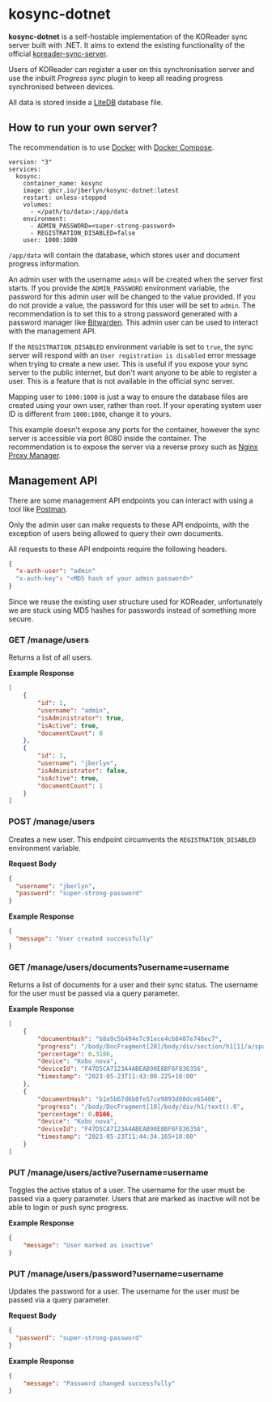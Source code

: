# kosync-dotnet

**kosync-dotnet** is a self-hostable implementation of the KOReader sync server built with .NET. It aims to extend the existing functionality of the official [koreader-sync-server](https://github.com/koreader/koreader-sync-server).

Users of KOReader can register a user on this synchronisation server and use the inbuilt _Progress sync_ plugin to keep all reading progress synchronised between devices.

All data is stored inside a [LiteDB](https://www.litedb.org/) database file.

## How to run your own server?

The recommendation is to use [Docker](https://www.docker.com/) with [Docker Compose](https://docs.docker.com/compose/).

```
version: "3"
services:
  kosync:
    container_name: kosync
    image: ghcr.io/jberlyn/kosync-dotnet:latest
    restart: unless-stopped
    volumes:
      - </path/to/data>:/app/data
    environment:
      - ADMIN_PASSWORD=<super-strong-password>
      - REGISTRATION_DISABLED=false
    user: 1000:1000
```

`/app/data` will contain the database, which stores user and document progress information.

An admin user with the username `admin` will be created when the server first starts. If you provide the `ADMIN_PASSWORD` environment variable, the password for this admin user will be changed to the value provided. If you do not provide a value, the password for this user will be set to `admin`. The recommendation is to set this to a strong password generated with a password manager like [Bitwarden](https://bitwarden.com/). This admin user can be used to interact with the management API.

If the `REGISTRATION_DISABLED` environment variable is set to `true`, the sync server will respond with an `User registration is disabled` error message when trying to create a new user. This is useful if you expose your sync server to the public internet, but don't want anyone to be able to register a user. This is a feature that is not available in the official sync server.

Mapping user to `1000:1000` is just a way to ensure the database files are created using your own user, rather than root. If your operating system user ID is different from `1000:1000`, change it to yours.

This example doesn't expose any ports for the container, however the sync server is accessible via port 8080 inside the container. The recommendation is to expose the server via a reverse proxy such as [Nginx Proxy Manager](https://nginxproxymanager.com/).

## Management API

There are some management API endpoints you can interact with using a tool like [Postman](https://www.postman.com/).

Only the admin user can make requests to these API endpoints, with the exception of users being allowed to query their own documents.

All requests to these API endpoints require the following headers.

```json
{
  "x-auth-user": "admin"
  "x-auth-key": "<MD5 hash of your admin password>"
}
```

Since we reuse the existing user structure used for KOReader, unfortunately we are stuck using MD5 hashes for passwords instead of something more secure.

### GET /manage/users

Returns a list of all users.

**Example Response**

```json
[
    {
        "id": 1,
        "username": "admin",
        "isAdministrator": true,
        "isActive": true,
        "documentCount": 0
    },
    {
        "id": 1,
        "username": "jberlyn",
        "isAdministrator": false,
        "isActive": true,
        "documentCount": 1
    }
]
```

### POST /manage/users

Creates a new user. This endpoint circumvents the `REGISTRATION_DISABLED` environment variable.

**Request Body**

```json
{
  "username": "jberlyn",
  "password": "super-strong-password"
}
```

**Example Response**

```json
{
  "message": "User created successfully"
}
```

### GET /manage/users/documents?username=username

Returns a list of documents for a user and their sync status. The username for the user must be passed via a query parameter.

**Example Response**

```json
[
    {
        "documentHash": "b8a9c5b494e7c91ece4cb8407e746ec7",
        "progress": "/body/DocFragment[28]/body/div/section/h1[1]/a/span/text().0",
        "percentage": 0.3186,
        "device": "Kobo_nova",
        "deviceId": "F47D5CA7123A4ABEAB90E8BF6F836356",
        "timestamp": "2023-05-23T11:43:00.225+10:00"
    },
    {
        "documentHash": "b1e5b67d6b0fe57ce9893d08dce65406",
        "progress": "/body/DocFragment[10]/body/div/h1/text().0",
        "percentage": 0.0166,
        "device": "Kobo_nova",
        "deviceId": "F47D5CA7123A4ABEAB90E8BF6F836356",
        "timestamp": "2023-05-23T11:44:34.165+10:00"
    }
]
```

### PUT /manage/users/active?username=username

Toggles the active status of a user. The username for the user must be passed via a query parameter. Users that are marked as inactive will not be able to login or push sync progress.

**Example Response**

```json
{
    "message": "User marked as inactive"
}
```

### PUT /manage/users/password?username=username

Updates the password for a user. The username for the user must be passed via a query parameter.

**Request Body**

```json
{
  "password": "super-strong-password"
}
```

**Example Response**

```json
{
    "message": "Password changed successfully"
}
```